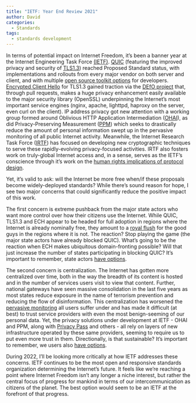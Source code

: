 ```yaml
---
title: "IETF: Year End Review 2021"
author: David
categories:
  - Standards
tags:
  - standards development
---
```


In terms of potential impact on Internet Freedom, it’s been a banner year at the Internet Engineering Task Force [(IETF)](https://ietf.org/).  [QUIC](https://datatracker.ietf.org/doc/rfc9000/) (featuring the improved privacy and security of [TLS1.3](https://datatracker.ietf.org/doc/html/rfc8446)) reached Proposed Standard status, with implementations and rollouts from every major vendor on both server and client, and with multiple [open source toolkit options](https://en.wikipedia.org/wiki/QUIC#Source_Code) for developers.  [Encrypted Client Hello](https://datatracker.ietf.org/doc/draft-ietf-tls-esni/) for TLS1.3 gained traction via the [DEfO project](https://defo.ie) that, through pull requests, makes a huge privacy enhancement easily available to the major security library (OpenSSL) underpinning the Internet’s most important service engines (nginx, apache, lighttpd, haproxy on the server, even curl on the client).  IP address privacy got new attention with a working group formed around Oblivious HTTP Application Intermediation ([OHAI](https://datatracker.ietf.org/doc/charter-ietf-ohai/)), as did Privacy-Preserving Measurement ([PPM](https://datatracker.ietf.org/doc/bofreq-privacy-preserving-measurement/)) which seeks to drastically reduce the amount of personal information swept up in the pervasive monitoring of all public Internet activity.  Meanwhile, the Internet Research Task Force ([IRTF](https://irtf.org)) has focused on developing new cryptographic techniques to serve these rapidly-evolving privacy-focused activities. IRTF also fosters work on truly-global Internet access and, in a sense, serves as the IETF’s conscience through it’s work on the [human rights implications of protocol design](https://datatracker.ietf.org/rg/hrpc/about/).  


Yet, it’s valid to ask: will the Internet be more free when/if these proposals become widely-deployed standards? While there’s sound reason for hope, I see two major concerns that could significantly reduce the positive impact of this work.


The first concern is extreme pushback from the major state actors who want more control over how their citizens use the Internet.  While QUIC, TLS1.3 and ECH appear to be headed for full adoption in regions where the Internet is already nominally free, they amount to a [royal flush](https://www.poker.org/poker-hands-ranking-chart/) for the good guys in the regions where it is not. The reaction? Stop playing the game (the major state actors have already blocked QUIC).  What’s going to be the reaction when ECH makes ubiquitous domain-fronting possible?  Will that just increase the number of states participating in blocking QUIC?  It’s important to remember, state actors [have options](https://www.huawei.com/us/technology-insights/industry-insights/innovation/new-ip).


The second concern is centralization.  The Internet has gotten more centralized over time, both in the way the breadth of its content is hosted and in the number of services users visit to view that content.  Further, national gateways have seen massive consolidation in the last five years as most states reduce exposure in the name of terrorism prevention and reducing the flow of disinformation.  This centralization has worsened the [pervasive monitoring](https://datatracker.ietf.org/doc/rfc7258/) all users suffer under and has made it difficult (at best) to trust service providers with even the most benign-seeming of our personal data. Yet, the privacy solutions under development at IETF - OHAI and PPM, along with [Privacy Pass](https://datatracker.ietf.org/wg/privacypass/about/) and others - all rely on layers of new infrastructure operated by these same providers, seeming to require us to put even more trust in them.  Directionally, is that sustainable?  It’s important to remember, we users also [have options](https://permission.io/blog/web-3-0/).


During 2022, I’ll be looking more critically at how IETF addresses these concerns. IETF continues to be the most open and responsive standards organization determining the Internet’s future.  It feels like we’re reaching a point where Internet Freedom isn’t any longer a niche interest, but rather the central focus of progress for mankind in terms of our intercommunication as citizens of the planet. The best option would seem to be an IETF at the forefront of that progress.
